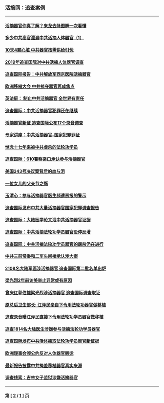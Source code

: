 ### 活摘网：追查案例
---
#### [活摘器官你真了解？来龙去脉图解一次看懂](../../pages/nf5880/n13013820.md?09140430) 
#### [多少中共高官泄漏中共活摘人体器官（1）](../../pages/nf5880/n12671234.md?09140430) 
#### [10天4颗心脏 中共器官按需供给引忧](../../pages/nf5880/n12326366.md?09140430) 
#### [2019年追查国际对中共活摘人体器官调查](../../pages/nf5880/n11917733.md?09140430) 
#### [追查国际报告：中共解放军西京医院活摘器官](../../pages/nf5880/n11838359.md?09140430) 
#### [欧洲移植大会 中共掠夺器官再成焦点](../../pages/nf5880/n11538883.md?09140430) 
#### [英法庭： 制止中共活摘器官 全世界有责任](../../pages/nf5880/n11330691.md?09140430) 
#### [追查国际：中共活摘器官犯罪还在继续](../../pages/nf5880/n11218301.md?09140430) 
#### [活摘器官新证 追查国际公布17个录音调查](../../pages/nf5880/n10897744.md?09140430) 
#### [专家讲座：中共活摘器官-国家犯罪罪证](../../pages/nf5880/n8828153.md?09140430) 
#### [悼念十七年来被中共虐杀的法轮功学员](../../pages/nf5880/n8124823.md?09140430) 
#### [追查国际：610警察亲口承认参与活摘器官](../../pages/nf5880/n8109067.md?09140430) 
#### [美国343号决议案背后的血与泪](../../pages/nf5880/n8020684.md?09140430) 
#### [一位女儿的父亲节之殇](../../pages/nf5880/n8014122.md?09140430) 
#### [玉清心：参与活摘器官医生频遭恶报的警示](../../pages/nf5880/n4637546.md?09140430) 
#### [追查国际发布中共大量活摘器官国家犯罪调查报告](../../pages/nf5880/n4613428.md?09140430) 
#### [追查国际：大陆医学论文泄中共活摘器官证据](../../pages/nf5880/n4608794.md?09140430) 
#### [追查国际：中共活摘法轮功学员器官没停反增](../../pages/nf5880/n4584075.md?09140430) 
#### [追查国际：中共活摘法轮功学员器官的屠杀仍在进行](../../pages/nf5880/n4299154.md?09140430) 
#### [中共三前常委和二军头间接承认涉大案](../../pages/nf5880/n4286244.md?09140430) 
#### [2108名大陆军医涉活摘器官 追查国际第二批名单出炉](../../pages/nf5880/n4284769.md?09140430) 
#### [梁光烈2年前访美举止异常或有原因](../../pages/nf5880/n4279686.md?09140430) 
#### [曾庆红郭伯雄梁光烈涉活摘器官 追查国际调查取证](../../pages/nf5880/n4278462.md?09140430) 
#### [原总后卫生部长: 江泽民亲自下令用法轮功器官做移植](../../pages/nf5880/n4263864.md?09140430) 
#### [追查录音曝江泽民直接下令用法轮功学员器官做移植](../../pages/nf5880/n4261268.md?09140430) 
#### [追查1814名大陆医生涉嫌参与活摘法轮功学员器官](../../pages/nf5880/n4259055.md?09140430) 
#### [追查国际发布中共活体摘取法轮功学员器官新证据](../../pages/nf5880/n4258255.md?09140430) 
#### [欧洲理事会颁公约反对人体器官贩运](../../pages/nf5880/n4206955.md?09140430) 
#### [最新报告披露中共掩盖移植器官真实来源](../../pages/nf5880/n4140084.md?09140430) 
#### [调查线索：吉林女子监狱涉嫌活摘器官](../../pages/nf5880/n4044366.md?09140430) 

---
#### 第 [ [2](./2.md?09140430) / [1](./1.md?09140430) ] 页
